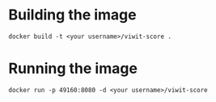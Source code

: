 # Building the image
```docker build -t <your username>/viwit-score .```
# Running the image
``` docker run -p 49160:8080 -d <your username>/viwit-score ```